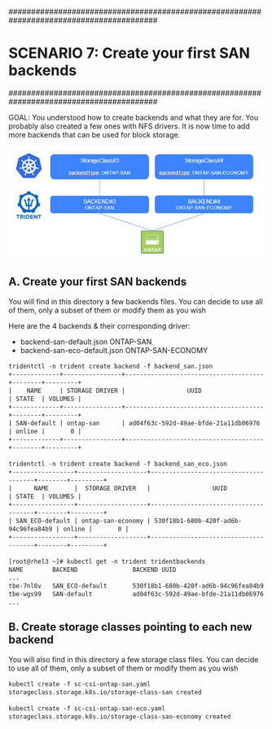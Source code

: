 #########################################################################################
# SCENARIO 7: Create your first SAN backends 
#########################################################################################

GOAL:
You understood how to create backends and what they are for.
You probably also created a few ones with NFS drivers.
It is now time to add more backends that can be used for block storage.

![Scenario7](Images/scenario7.jpg "Scenario7")

## A. Create your first SAN backends

You will find in this directory a few backends files.
You can decide to use all of them, only a subset of them or modify them as you wish

Here are the 4 backends & their corresponding driver:
- backend-san-default.json        ONTAP-SAN
- backend-san-eco-default.json    ONTAP-SAN-ECONOMY

```
tridentctl -n trident create backend -f backend_san.json
+-------------+----------------+--------------------------------------+--------+---------+
|    NAME     | STORAGE DRIVER |                 UUID                 | STATE  | VOLUMES |
+-------------+----------------+--------------------------------------+--------+---------+
| SAN-default | ontap-san      | ad04f63c-592d-49ae-bfde-21a11db06976 | online |       0 |
+-------------+----------------+--------------------------------------+--------+---------+

tridentctl -n trident create backend -f backend_san_eco.json
+-----------------+-------------------+--------------------------------------+--------+---------+
|      NAME       |  STORAGE DRIVER   |                 UUID                 | STATE  | VOLUMES |
+-----------------+-------------------+--------------------------------------+--------+---------+
| SAN_ECO-default | ontap-san-economy | 530f18b1-680b-420f-ad6b-94c96fea84b9 | online |       0 |
+-----------------+-------------------+--------------------------------------+--------+---------+

[root@rhel3 ~]# kubectl get -n trident tridentbackends
NAME        BACKEND               BACKEND UUID
...
tbe-7nl8v   SAN_ECO-default       530f18b1-680b-420f-ad6b-94c96fea84b9
tbe-wgs99   SAN-default           ad04f63c-592d-49ae-bfde-21a11db06976
...
```

## B. Create storage classes pointing to each new backend

You will also find in this directory a few storage class files.
You can decide to use all of them, only a subset of them or modify them as you wish

```
kubectl create -f sc-csi-ontap-san.yaml
storageclass.storage.k8s.io/storage-class-san created

kubectl create -f sc-csi-ontap-san-eco.yaml
storageclass.storage.k8s.io/storage-class-san-economy created
```